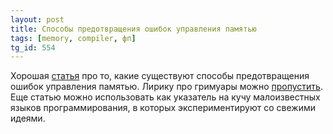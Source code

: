 ```yaml
---
layout: post
title: Способы предотвращения ошибок управления памятью
tags: [memory, compiler, фп]
tg_id: 554
---
```

Хорошая [статья](https://verdagon.dev/grimoire/grimoire) про то, какие существуют способы предотвращения ошибок управления памятью. Лирику про гримуары можно [пропустить](https://verdagon.dev/grimoire/grimoire#the-list). Еще статью можно использовать как указатель на кучу малоизвестных языков программирования, в которых экспериментируют со свежими идеями.
